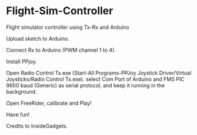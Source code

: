 # Flight-Sim-Controller
Flight simulator controller using Tx-Rx and Arduino

Upload sketch to Arduino.


Connect Rx to Arduino (PWM channel 1 to 4).


Install PPjoy.


Open Radio Control Tx.exe (Start-All Programs-PPJoy Joystick Driver/Virtual Joysticks/Radio Control Tx.exe).  select Com Port of Arduino and FMS PIC 9600 baud (Generic) as serial protocol, and keep it running in the background.


Open FreeRider, calibrate and Play!


Have fun!

Credits to InsideGadgets.
